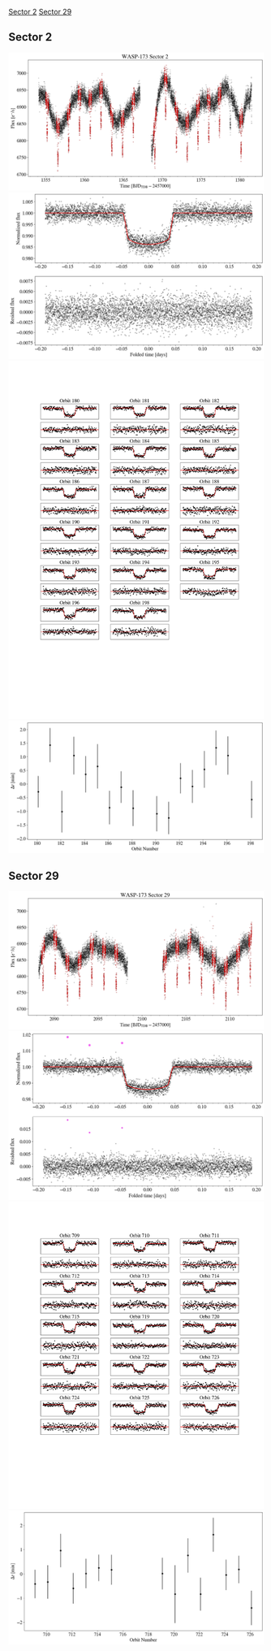 [Sector 2](#sector2)
[Sector 29](#sector29)

<a name = "sector2"></a>
## Sector 2
![alt text](/tt/WASP-173_Sector_2/WASP-173_Sector_2_a_TimeSeries.png)
![alt text](/tt/WASP-173_Sector_2/WASP-173_Sector_2_b_FoldedLightCurve.png)
![alt text](/tt/WASP-173_Sector_2/WASP-173_Sector_2_b_IndividualTransitsWithFit.png)
![alt text](/tt/WASP-173_Sector_2/WASP-173_Sector_2_c_TimingResiduals.png)

<a name = "sector29"></a>
## Sector 29
![alt text](/tt/WASP-173_Sector_29/WASP-173_Sector_29_a_TimeSeries.png)
![alt text](/tt/WASP-173_Sector_29/WASP-173_Sector_29_b_FoldedLightCurve.png)
![alt text](/tt/WASP-173_Sector_29/WASP-173_Sector_29_b_IndividualTransitsWithFit.png)
![alt text](/tt/WASP-173_Sector_29/WASP-173_Sector_29_c_TimingResiduals.png)

